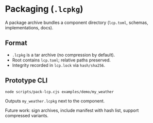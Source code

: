 # Packaging (`.lcpkg`)

A package archive bundles a component directory (`lcp.toml`, schemas, implementations, docs).

## Format

- `.lcpkg` is a tar archive (no compression by default).
- Root contains `lcp.toml`; relative paths preserved.
- Integrity recorded in `lcp.lock` via `hash/sha256`.

## Prototype CLI

```
node scripts/pack-lcp.cjs examples/demo/my_weather
```

Outputs `my_weather.lcpkg` next to the component.

Future work: sign archives, include manifest with hash list, support compressed variants.
